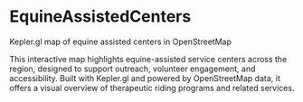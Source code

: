 # EquineAssistedCenters
Kepler.gl map of equine assisted centers in OpenStreetMap

This interactive map highlights equine-assisted service centers across the region, designed to support outreach, volunteer engagement, and accessibility. Built with Kepler.gl and powered by OpenStreetMap data, it offers a visual overview of therapeutic riding programs and related services.
